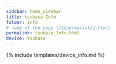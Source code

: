 ```yaml
---
sidebar: home_sidebar
title: tsubasa Info
folder: info
# name of the page (/{{permalink}}.html)
permalink: tsubasa_Info.html
device: tsubasa
---
```

{% include templates/device_info.md %}
